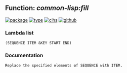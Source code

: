 ## Function: ***common-lisp:fill***
[![package](https://img.shields.io/badge/Package-COMMON--LISP-5f9ea0.svg?style=social&colorA=999999)](../) [![type](https://img.shields.io/badge/Type-Function-5f9ea0.svg?style=social&colorA=999999)](../#function) [![clhs](https://img.shields.io/badge/CLHS-FILL-5f9ea0.svg?style=social&colorA=999999)](http://www.lispworks.com/documentation/HyperSpec/Body/f_fill.htm) [![github](https://img.shields.io/badge/GitHub-View_the_source-5f9ea0.svg?style=social&colorA=999999&logo=github)](https://github.com/sbcl/sbcl/blob/master/src/code/seq.lisp/) 
### Lambda list
```
(SEQUENCE ITEM &KEY START END)
```
### Documentation
```
Replace the specified elements of SEQUENCE with ITEM.
```
